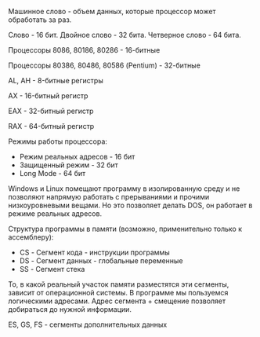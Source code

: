 Машинное слово - объем данных, которые процессор может обработать за раз.

Слово - 16 бит. Двойное слово - 32 бита. Четверное слово - 64 бита.

Процессоры 8086, 80186, 80286 - 16-битные

Процессоры 80386, 80486, 80586 (Pentium) -  32-битные

AL, AH - 8-битные регистры

AX - 16-битный регистр

EAX - 32-битный регистр

RAX - 64-битный регистр



Режимы работы процессора:

* Режим реальных адресов - 16 бит
* Защищенный режим - 32 бит
* Long Mode - 64 бит



Windows и Linux помещают программу в изолированную среду и не позволяют напрямую работать с прерываниями и прочими низкоуровневыми вещами. Но это позволяет делать DOS, он работает в режиме реальных адресов.



Структура программы в памяти (возможно, применительно только к ассемблеру):

* CS - Сегмент кода - инструкции программы
* DS - Сегмент данных - глобальные переменные
* SS - Сегмент стека

То, в какой реальный участок памяти разместятся эти сегменты, зависит от операционной системы. В программе мы пользуемся логическими адресами. Адрес сегмента + смещение позволяет добираться до нужной информации.

ES, GS, FS - сегменты дополнительных данных

